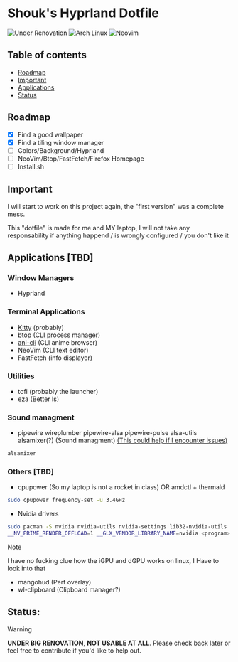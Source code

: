 # Shouk's Hyprland Dotfile

![Under Renovation](https://img.shields.io/badge/Under%20Renovation-red?style=flat)
![Arch Linux](https://img.shields.io/badge/-Arch%20Linux-1793D1?logo=arch-linux&logoColor=white)
![Neovim](https://img.shields.io/badge/Neovim-57A143?logo=neovim&logoColor=white&style=flat)

## Table of contents
- [Roadmap](#Roadmap)
- [Important](#Important)
- [Applications](#Applications)
- [Status](#Status)

## Roadmap
- [x] Find a good wallpaper
- [x] Find a tiling window manager
- [ ] Colors/Background/Hyprland
- [ ] NeoVim/Btop/FastFetch/Firefox Homepage
- [ ] Install.sh

## Important
I will start to work on this project again, the "first version" was a complete mess.

This "dotfile" is made for me and MY laptop, I will not take any responsability if anything happend / is wrongly configured / you don't like it

## Applications [**TBD**]
### Window Managers
- Hyprland

### Terminal Applications
- [Kitty](https://github.com/kovidgoyal/kitty) (probably)
- [btop](https://github.com/aristocratos/btop) (CLI process manager)
- [ani-cli](https://github.com/pystardust/ani-cli) (CLI anime browser)
- NeoVim (CLI text editor)
- FastFetch (info displayer)

### Utilities
- tofi (probably the launcher)
- eza (Better ls)

### Sound managment
- pipewire wireplumber pipewire-alsa pipewire-pulse alsa-utils alsamixer(?) (Sound managment)
[(This could help if I encounter issues)](https://wiki.radioreference.com/index.php/ALSA)
```bash
alsamixer
```

### Others [**TBD**]
- cpupower (So my laptop is not a rocket in class) OR amdctl + thermald
```bash
sudo cpupower frequency-set -u 3.4GHz
```
- Nvidia drivers
```bash
sudo pacman -S nvidia nvidia-utils nvidia-settings lib32-nvidia-utils
__NV_PRIME_RENDER_OFFLOAD=1 __GLX_VENDOR_LIBRARY_NAME=nvidia <program> # To force an app to use the nvidia gpu
```
> [!Note]
> I have no fucking clue how the iGPU and dGPU works on linux, I Have to look into that
- mangohud (Perf overlay)
- wl-clipboard (Clipboard manager?)


## **Status:**
> [!Warning]
> **UNDER BIG RENOVATION**, **NOT USABLE AT ALL**. Please check back later or feel free to contribute if you'd like to help out.
